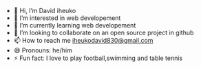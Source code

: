 - 👋 Hi, I’m David iheuko
- 👀 I’m interested in web developement
- 🌱 I’m currently learning web developement
- 💞️ I’m looking to collaborate on an open source project in github
- 📫 How to reach me iheukodavid830@gmail.com 
- 😄 Pronouns: he/him
- ⚡ Fun fact: I love to play football,swimming and table tennis

<!---
dave360-web/dave360-web is a ✨ special ✨ repository because its `README.md` (this file) appears on your GitHub profile.
You can click the Preview link to take a look at your changes.
--->    
